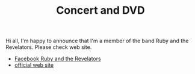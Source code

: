﻿---
layout: post
title:  Concert and DVD
categories: news
---

Hi all, I'm happy to announce that I'm a member of the band Ruby and the Revelators.  Please check web site.

* [Facebook Ruby and the Revelators](https://www.facebook.com/rubyandtherevelators/)
* [official web site](http://www.rubyandtherevelators.co.uk/)

